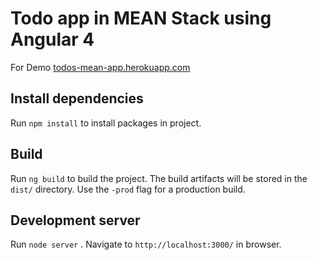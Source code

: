 # Todo app in MEAN Stack using Angular 4

For Demo [todos-mean-app.herokuapp.com](https://todos-mean-app.herokuapp.com/)

## Install dependencies

Run `npm install` to install packages in project.

## Build

Run `ng build` to build the project. The build artifacts will be stored in the `dist/` directory. Use the `-prod` flag for a production build.

## Development server

Run `node server` . Navigate to `http://localhost:3000/` in browser.
